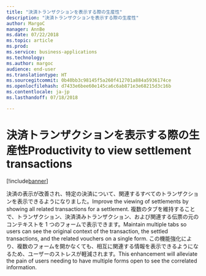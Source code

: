 ```yaml
---
title: "決済トランザクションを表示する際の生産性"
description: "決済トランザクションを表示する際の生産性"
author: MargoC
manager: AnnBe
ms.date: 07/22/2018
ms.topic: article
ms.prod: 
ms.service: business-applications
ms.technology: 
ms.author: margoc
audience: end-user
ms.translationtype: HT
ms.sourcegitcommit: 0b40bb3c98145f5a260f412701a884a5936174ce
ms.openlocfilehash: d7433e6bee60e145ca6c6ab871e3e68215d3c16b
ms.contentlocale: ja-jp
ms.lasthandoff: 07/18/2018

---
```

#  <a name="productivity-to-view-settlement-transactions"></a><span data-ttu-id="2ce66-103">決済トランザクションを表示する際の生産性</span><span class="sxs-lookup"><span data-stu-id="2ce66-103">Productivity to view settlement transactions</span></span>

[!include[banner](../../includes/banner.md)]

<span data-ttu-id="2ce66-104">決済の表示が改善され、特定の決済について、関連するすべてのトランザクションを表示できるようになりました。</span><span class="sxs-lookup"><span data-stu-id="2ce66-104">Improve the viewing of settlements by showing all related transactions for a settlement.</span></span> <span data-ttu-id="2ce66-105">複数のタブを維持することで、トランザクション、決済済みトランザクション、および関連する伝票の元のコンテキストを 1 つのフォームで表示できます。</span><span class="sxs-lookup"><span data-stu-id="2ce66-105">Maintain multiple tabs so users can see the original context of the transaction, the settled transactions, and the related vouchers on a single form.</span></span> <span data-ttu-id="2ce66-106">この機能強化により、複数のフォームを開かなくても、相互に関連する情報を表示できるようになるため、ユーザーのストレスが軽減されます。</span><span class="sxs-lookup"><span data-stu-id="2ce66-106">This enhancement will alleviate the pain of users needing to have multiple forms open to see the correlated information.</span></span>
